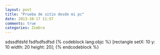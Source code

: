 ```yaml
---
layout: post
title: "Prueba de sitio desde mi pc"
date: 2013-10-17 11:57
comments: true
categories: Zimbra
---
```

sdssdfdsfd
fsdfsdfsdfsd
{% codeblock lang:objc %}
[rectangle setX: 10 y: 10 width: 20 height: 20];
{% endcodeblock %}
